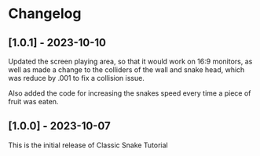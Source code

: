 # Changelog

## [1.0.1] - 2023-10-10

Updated the screen playing area, so that it would work on 16:9 monitors, as well
as made a change to the colliders of the wall and snake head, which was reduce by .001
to fix a collision issue.

Also added the code for increasing the snakes speed every time a piece of fruit was
eaten.


## [1.0.0] - 2023-10-07

This is the initial release of Classic Snake Tutorial